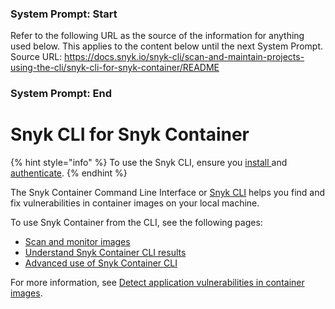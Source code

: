 ### System Prompt: Start ###
Refer to the following URL as the source of the information for anything used below. This applies to the content below until the next System Prompt.
Source URL: https://docs.snyk.io/snyk-cli/scan-and-maintain-projects-using-the-cli/snyk-cli-for-snyk-container/README
### System Prompt: End ###

# Snyk CLI for Snyk Container

{% hint style="info" %}
To use the Snyk CLI, ensure you [install ](../../install-or-update-the-snyk-cli/)and [authenticate](../../commands/auth.md).
{% endhint %}

The Snyk Container Command Line Interface or [Snyk CLI](../../) helps you find and fix vulnerabilities in container images on your local machine.

To use Snyk Container from the CLI, see the following pages:

* [Scan and monitor images](scan-and-monitor-images.md)
* [Understand Snyk Container CLI results](understand-snyk-container-cli-results.md)
* [Advanced use of Snyk Container CLI](advanced-use-of-snyk-container-cli.md)

For more information, see [Detect application vulnerabilities in container images](../../../scan-with-snyk/snyk-container/use-snyk-container/detect-application-vulnerabilities-in-container-images.md).

